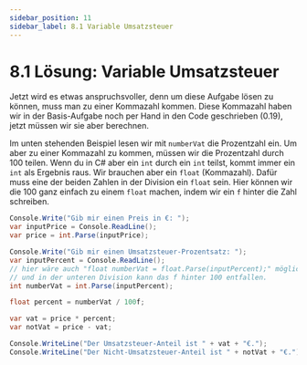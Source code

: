 ```yaml
---
sidebar_position: 11
sidebar_label: 8.1 Variable Umsatzsteuer
---
```


# 8.1 Lösung: Variable Umsatzsteuer

Jetzt wird es etwas anspruchsvoller, denn um diese Aufgabe lösen zu können, muss man zu einer Kommazahl kommen. Diese Kommazahl haben wir in der Basis-Aufgabe noch per Hand in den Code geschrieben (0.19), jetzt müssen wir sie aber berechnen.

Im unten stehenden Beispiel lesen wir mit `numberVat` die Prozentzahl ein. Um aber zu einer Kommazahl zu kommen, müssen wir die Prozentzahl durch 100 teilen. Wenn du in C# aber ein `int` durch ein `int` teilst, kommt immer ein `int` als Ergebnis raus. Wir brauchen aber ein `float` (Kommazahl). Dafür muss eine der beiden Zahlen in der Division ein `float` sein. Hier können wir die 100 ganz einfach zu einem `float` machen, indem wir ein `f` hinter die Zahl schreiben.

```cs
Console.Write("Gib mir einen Preis in €: ");
var inputPrice = Console.ReadLine();
var price = int.Parse(inputPrice);

Console.Write("Gib mir einen Umsatzsteuer-Prozentsatz: ");
var inputPercent = Console.ReadLine();
// hier wäre auch "float numberVat = float.Parse(inputPercent);" möglich. Dann wäre numberVat ein float
// und in der unteren Division kann das f hinter 100 entfallen.
int numberVat = int.Parse(inputPercent);

float percent = numberVat / 100f;

var vat = price * percent;
var notVat = price - vat;

Console.WriteLine("Der Umsatzsteuer-Anteil ist " + vat + "€.");
Console.WriteLine("Der Nicht-Umsatzsteuer-Anteil ist " + notVat + "€.");
```